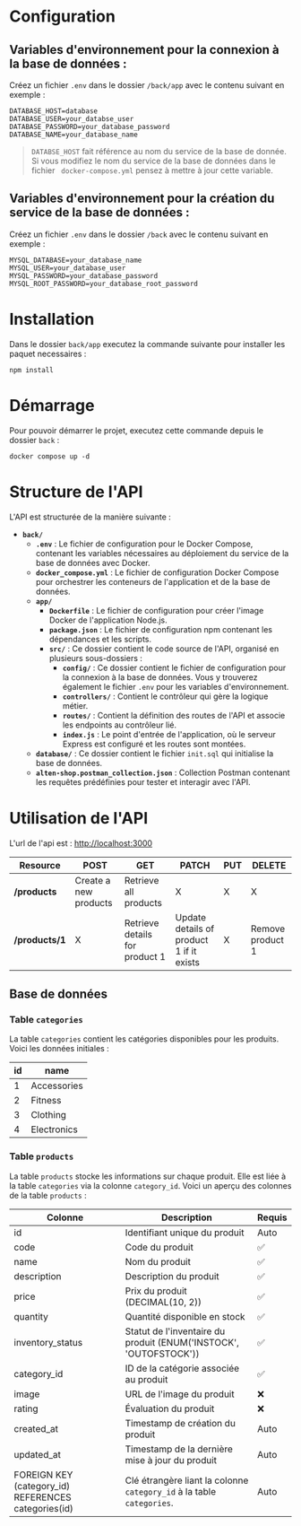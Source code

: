 # Configuration

## Variables d'environnement pour la connexion à la base de données :

Créez un fichier `.env` dans le dossier `/back/app` avec le contenu suivant en exemple :

```env
DATABASE_HOST=database
DATABASE_USER=your_databse_user
DATABASE_PASSWORD=your_database_password
DATABASE_NAME=your_database_name
```

> `DATABSE_HOST` fait référence au nom du service de la base de donnée. Si vous modifiez le nom du service de la base de données dans le fichier ` docker-compose.yml` pensez à  mettre à jour cette variable.

## Variables d'environnement pour la création du service de la base de données :

Créez un fichier `.env` dans le dossier `/back` avec le contenu suivant en exemple :

```env
MYSQL_DATABASE=your_database_name
MYSQL_USER=your_database_user
MYSQL_PASSWORD=your_database_password
MYSQL_ROOT_PASSWORD=your_database_root_password
```

# Installation

Dans le dossier `back/app` executez la commande suivante pour installer les paquet necessaires :

```
npm install
```

# Démarrage

Pour pouvoir démarrer le projet, executez cette commande depuis le dossier `back` :

```
docker compose up -d
```

# Structure de l'API

L'API est structurée de la manière suivante :

- **`back/`**
    - **`.env`** : Le fichier de configuration pour le Docker Compose, contenant les variables nécessaires au déploiement du service de la base de données avec Docker.
    - **`docker_compose.yml`** : Le fichier de configuration Docker Compose pour orchestrer les conteneurs de l'application et de la base de données.
    - **`app/`**
        - **`Dockerfile`** : Le fichier de configuration pour créer l'image Docker de l'application Node.js.
        - **`package.json`** : Le fichier de configuration npm contenant les dépendances et les scripts.
        - **`src/`** : Ce dossier contient le code source de l'API, organisé en plusieurs sous-dossiers :
            - **`config/`** : Ce dossier contient le fichier de configuration pour la connexion à la base de données. Vous y trouverez également le fichier `.env` pour les variables d'environnement.
            - **`controllers/`** : Contient le contrôleur qui gère la logique métier.
            - **`routes/`** : Contient la définition des routes de l'API et associe les endpoints au contrôleur lié.
            - **`index.js`** : Le point d'entrée de l'application, où le serveur Express est configuré et les routes sont montées.
    - **`database/`** : Ce dossier contient le fichier `init.sql` qui initialise la base de données.
    - **`alten-shop.postman_collection.json`** : Collection Postman contenant les requêtes prédéfinies pour tester et interagir avec l'API.

# Utilisation de l'API
L'url de l'api est : [http://localhost:3000](http://localhost:3000)

| Resource           | POST                  | GET                            | PATCH                                    | PUT | DELETE           |
| ------------------ | --------------------- | ------------------------------ | ---------------------------------------- | --- | ---------------- |
| **/products**      | Create a new products | Retrieve all products          | X                                        | X   |     X            |
| **/products/1**    | X                     | Retrieve details for product 1 | Update details of product 1 if it exists | X   | Remove product 1 |

## Base de données

### Table `categories`

La table `categories` contient les catégories disponibles pour les produits. Voici les données initiales :

| id | name        |
|----|-------------|
| 1  | Accessories |
| 2  | Fitness     |
| 3  | Clothing    |
| 4  | Electronics |

### Table `products`

La table `products` stocke les informations sur chaque produit. Elle est liée à la table `categories` via la colonne `category_id`. Voici un aperçu des colonnes de la table `products` :

| Colonne                                             | Description                                                           | Requis |
|---------------------------------------------------- |---------------------------------------------------------------------- | ------ |
| id                                                  | Identifiant unique du produit                                         | Auto   |
| code                                                | Code du produit                                                       | ✅     |
| name                                                | Nom du produit                                                        | ✅     |
| description                                         | Description du produit                                                | ✅     |
| price                                               | Prix du produit (DECIMAL(10, 2))                                      | ✅     |
| quantity                                            | Quantité disponible en stock                                          | ✅     |
| inventory_status                                    | Statut de l'inventaire du produit (ENUM('INSTOCK', 'OUTOFSTOCK'))     | ✅     |
| category_id                                         | ID de la catégorie associée au produit                                | ✅     |
| image                                               | URL de l'image du produit                                             | ❌     |
| rating                                              | Évaluation du produit                                                 | ❌     |
| created_at                                          | Timestamp de création du produit                                      | Auto   |
| updated_at                                          | Timestamp de la dernière mise à jour du produit                       | Auto   |
| FOREIGN KEY (category_id) REFERENCES categories(id) | Clé étrangère liant la colonne `category_id` à la table `categories`. | Auto   |